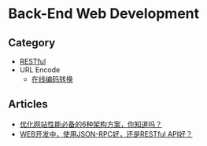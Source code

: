# Back-End Web Development

## Category
* [RESTful](restful/README.md)
* URL Encode
  * [在线编码转换](http://tool.oschina.net/encode?type=4)


## Articles
* [优化网站性能必备的6种架构方案，你知道吗？](http://www.jianshu.com/p/bf431f8159bd)
* [WEB开发中，使用JSON-RPC好，还是RESTful API好？](https://www.zhihu.com/question/28570307)

